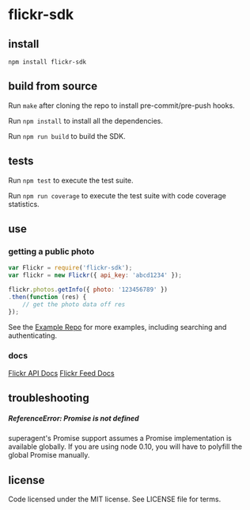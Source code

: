 # flickr-sdk

## install

`npm install flickr-sdk`

## build from source

Run `make` after cloning the repo to install pre-commit/pre-push hooks.

Run `npm install` to install all the dependencies.

Run `npm run build` to build the SDK.

## tests

Run `npm test` to execute the test suite.

Run `npm run coverage` to execute the test suite with code coverage statistics.

## use

### getting a public photo
```js
var Flickr = require('flickr-sdk');
var flickr = new Flickr({ api_key: 'abcd1234' });

flickr.photos.getInfo({ photo: '123456789' })
.then(function (res) {
	// get the photo data off res
});
```

See the [Example Repo](https://github.com/flickr/flickr-sdk-examples) for more examples, including searching and authenticating.

### docs
[Flickr API Docs](https://www.flickr.com/services/api)
[Flickr Feed Docs](https://www.flickr.com/services/feeds/)

## troubleshooting

##### ReferenceError: Promise is not defined

superagent's Promise support assumes a Promise implementation is available globally. If you are using node 0.10, you will have to polyfill the global Promise manually.

## license

Code licensed under the MIT license. See LICENSE file for terms.
